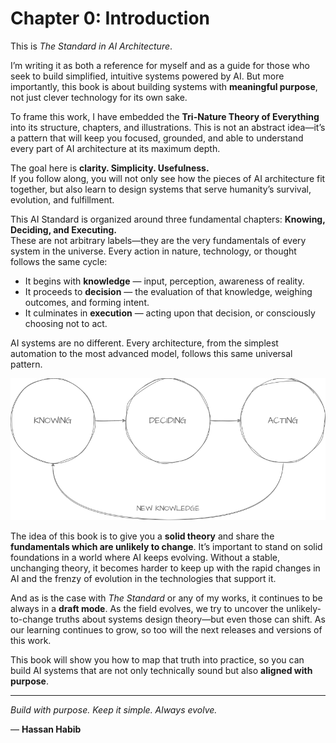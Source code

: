 # Chapter 0: Introduction

This is *The Standard in AI Architecture*.

I’m writing it as both a reference for myself and as a guide for those who seek to build simplified, intuitive systems powered by AI. But more importantly, this book is about building systems with **meaningful purpose**, not just clever technology for its own sake.

To frame this work, I have embedded the **Tri-Nature Theory of Everything** into its structure, chapters, and illustrations. This is not an abstract idea—it’s a pattern that will keep you focused, grounded, and able to understand every part of AI architecture at its maximum depth.

The goal here is **clarity. Simplicity. Usefulness.**  
If you follow along, you will not only see how the pieces of AI architecture fit together, but also learn to design systems that serve humanity’s survival, evolution, and fulfillment.

This AI Standard is organized around three fundamental chapters: **Knowing, Deciding, and Executing.**  
These are not arbitrary labels—they are the very fundamentals of every system in the universe. Every action in nature, technology, or thought follows the same cycle:

- It begins with **knowledge** — input, perception, awareness of reality.  
- It proceeds to **decision** — the evaluation of that knowledge, weighing outcomes, and forming intent.  
- It culminates in **execution** — acting upon that decision, or consciously choosing not to act.  

AI systems are no different. Every architecture, from the simplest automation to the most advanced model, follows this same universal pattern.

<p align="center">
  <img src="./Images/CH0FIG0.png" alt="Knowing, Deciding and Acting then repeat pattern." />
</p>

The idea of this book is to give you a **solid theory** and share the **fundamentals which are unlikely to change**. It’s important to stand on solid foundations in a world where AI keeps evolving. Without a stable, unchanging theory, it becomes harder to keep up with the rapid changes in AI and the frenzy of evolution in the technologies that support it.

And as is the case with *The Standard* or any of my works, it continues to be always in a **draft mode**. As the field evolves, we try to uncover the unlikely-to-change truths about systems design theory—but even those can shift. As our learning continues to grow, so too will the next releases and versions of this work.

This book will show you how to map that truth into practice, so you can build AI systems that are not only technically sound but also **aligned with purpose**.

---

*Build with purpose. Keep it simple. Always evolve.*  

— **Hassan Habib**
